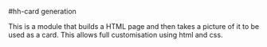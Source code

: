#hh-card generation

This is a module that builds a HTML page and then takes a picture of it to be
used as a card. This allows full customisation using html and css.